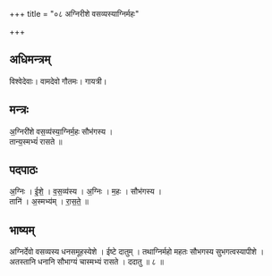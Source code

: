 +++
title = "०८ अग्निरीशे वसव्यस्याग्निर्महः"

+++
## अधिमन्त्रम्
विश्वेदेवाः। वामदेवो गौतमः। गायत्री।

## मन्त्रः
अ॒ग्निरी॑शे वस॒व्य॑स्या॒ग्निर्म॒हः सौभ॑गस्य ।  
तान्य॒स्मभ्यं॑ रासते ॥

## पदपाठः
अ॒ग्निः । ई॒शे॒ । व॒स॒व्य॑स्य । अ॒ग्निः । म॒हः । सौभ॑गस्य ।  
तानि॑ । अ॒स्मभ्य॑म् । रा॒स॒ते॒ ॥

## भाष्यम्
अग्निर्देवो वसव्यस्य धनसमूहस्येशे । ईष्टे दातुम् । तथाग्निर्महो महतः सौभगस्य सुभगत्वस्यापीशे । अतस्तानि धनानि सौभाग्यं चास्मभ्यं रासते । ददातु ॥ ८ ॥